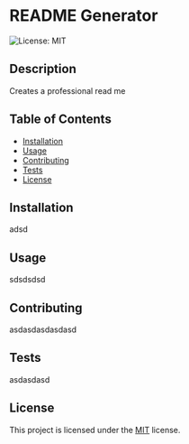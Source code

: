 # README Generator

![License: MIT](https://img.shields.io/badge/License-MIT-blue.svg)

## Description

Creates a professional read me

## Table of Contents

- [Installation](#installation)
- [Usage](#usage)
- [Contributing](#contributing)
- [Tests](#tests)
- [License](#license)

## Installation

adsd

## Usage

sdsdsdsd

## Contributing

asdasdasdasdasd

## Tests

asdasdasd


## License

This project is licensed under the [MIT](https://opensource.org/licenses/MIT) license.
  
